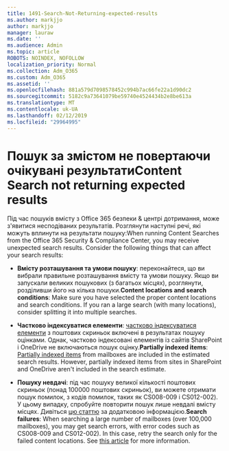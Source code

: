 ```yaml
---
title: 1491-Search-Not-Returning-expected-results
ms.author: markjjo
author: markjjo
manager: lauraw
ms.date: ''
ms.audience: Admin
ms.topic: article
ROBOTS: NOINDEX, NOFOLLOW
localization_priority: Normal
ms.collection: Adm_O365
ms.custom: Adm_O365
ms.assetid: ''
ms.openlocfilehash: 881a579d7098578452c994b7ac66fe22a1d90dc2
ms.sourcegitcommit: 5182c9a73641079be59740e4524434b2e8be613a
ms.translationtype: MT
ms.contentlocale: uk-UA
ms.lasthandoff: 02/12/2019
ms.locfileid: "29964995"
---
```

# <a name="content-search-not-returning-expected-results"></a><span data-ttu-id="782f8-102">Пошук за змістом не повертаючи очікувані результати</span><span class="sxs-lookup"><span data-stu-id="782f8-102">Content Search not returning expected results</span></span>

<span data-ttu-id="782f8-p101">Під час пошуків вмісту з Office 365 безпеки & центрі дотримання, може з'явитися несподіваних результатів. Розглянути наступні речі, які можуть вплинути на результати пошуку:</span><span class="sxs-lookup"><span data-stu-id="782f8-p101">When running Content Searches from the Office 365 Security & Compliance Center, you may receive unexpected search results. Consider the following things that can affect your search results:</span></span>

- <span data-ttu-id="782f8-p102">**Вмісту розташування та умови пошуку**: переконайтеся, що ви вибрали правильне розташування вмісту та умови пошуку. Якщо ви запускали великих пошукових (з багатьох місцях), розглянути, розділивши його на кілька пошуки.</span><span class="sxs-lookup"><span data-stu-id="782f8-p102">**Content locations and search conditions**: Make sure you have selected the proper content locations and search conditions. If you ran a large search (with many locations), consider splitting it into multiple searches.</span></span>

- <span data-ttu-id="782f8-p103">**Частково індексуватися елементи**: [частково індексуватися елементи](https://docs.microsoft.com/office365/securitycompliance/partially-indexed-items-in-content-search) з поштових скриньок включені в результатах пошуку оцінками. Однак, частково індексовані елементів із сайтів SharePoint і OneDrive не включаються пошук оцінку.</span><span class="sxs-lookup"><span data-stu-id="782f8-p103">**Partially indexed items**:  [Partially indexed items](https://docs.microsoft.com/office365/securitycompliance/partially-indexed-items-in-content-search) from mailboxes are included in the estimated search results. However, partially indexed items from sites in SharePoint and OneDrive aren't included in the search estimate.</span></span>

- <span data-ttu-id="782f8-p104">**Пошуку невдачі**: під час пошуку великої кількості поштових скриньок (понад 100000 поштових скриньок), ви можете отримати пошук помилок, з кодів помилок, таких як CS008-009 і CS012-002). У цьому випадку, спробуйте повторити пошук лише невдалі вмісту місцях. Дивіться [цю статтю](https://docs.microsoft.com/office365/securitycompliance/retry-failed-content-search) за додатковою інформацією.</span><span class="sxs-lookup"><span data-stu-id="782f8-p104">**Search failures**: When searching a large number of mailboxes (over 100,000 mailboxes), you may get search errors, with error codes such as CS008-009 and CS012-002). In this case, retry the search only for the failed content locations. See  [this article](https://docs.microsoft.com/office365/securitycompliance/retry-failed-content-search) for more information.</span></span>
